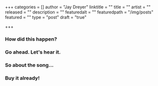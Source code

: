 +++
categories = []
author = "Jay Dreyer"
linktitle = ""
title = ""
artist = ""
released = ""
description = ""
featuredalt = ""
featuredpath = "/img/posts"
featured = ""
type = "post"
draft = "true"

+++
<!--more-->
### How did this happen?

### Go ahead. Let's hear it.

### So about the song...

### Buy it already!
